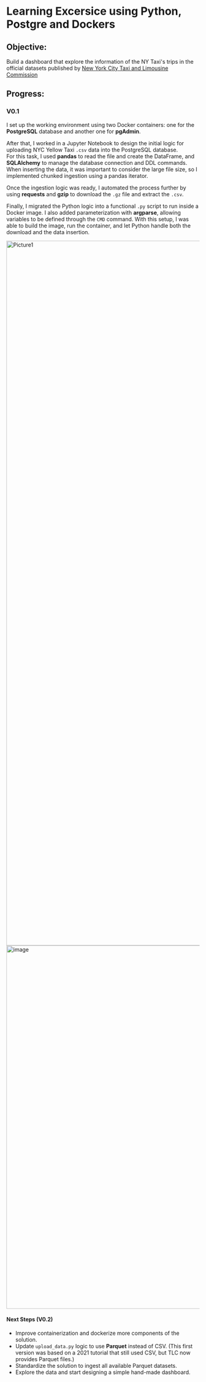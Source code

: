 # Learning Excersice using Python, Postgre and Dockers

## Objective: 
Build a dashboard that explore the information of the NY Taxi's trips in the official datasets published by [New York City Taxi and Limousine Commission]('https://www.nyc.gov/site/tlc/about/tlc-trip-record-data.page')

## Progress:
### V0.1
I set up the working environment using two Docker containers: one for the **PostgreSQL** database and another one for **pgAdmin**.

After that, I worked in a Jupyter Notebook to design the initial logic for uploading NYC Yellow Taxi `.csv` data into the PostgreSQL database.  
For this task, I used **pandas** to read the file and create the DataFrame, and **SQLAlchemy** to manage the database connection and DDL commands.  
When inserting the data, it was important to consider the large file size, so I implemented chunked ingestion using a pandas iterator.  

Once the ingestion logic was ready, I automated the process further by using **requests** and **gzip** to download the `.gz` file and extract the `.csv`.  

Finally, I migrated the Python logic into a functional `.py` script to run inside a Docker image. I also added parameterization with **argparse**, allowing variables to be defined through the `CMD` command. With this setup, I was able to build the image, run the container, and let Python handle both the download and the data insertion.  

<img width="3582" height="1839" alt="Picture1" src="https://github.com/user-attachments/assets/13cd2769-116b-437a-ae89-7c76468f7e51" />
<img width="1868" height="948" alt="image" src="https://github.com/user-attachments/assets/73d6432a-bef0-40ac-8b5f-bee236d34b4d" />

#### Next Steps (V0.2)
- Improve containerization and dockerize more components of the solution.  
- Update `upload_data.py` logic to use **Parquet** instead of CSV. (This first version was based on a 2021 tutorial that still used CSV, but TLC now provides Parquet files.)  
- Standardize the solution to ingest all available Parquet datasets.  
- Explore the data and start designing a simple hand-made dashboard. 
